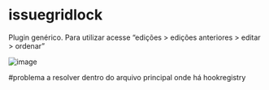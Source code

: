 # issuegridlock

Plugin genérico.
Para utilizar acesse “edições > edições anteriores > editar > ordenar”

![image](https://user-images.githubusercontent.com/114300053/222162102-8e69a57e-8dc2-47e7-b895-dd700140c526.png)

#problema a resolver dentro do arquivo principal onde há hookregistry

